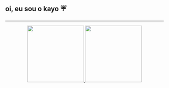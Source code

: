 ## oi, eu sou o kayo ☔
___
<div align="center">
  <a href="https://github.com/kayovinicius">
  <img height="180em" src="https://github-readme-stats.vercel.app/api?username=kayovinicius&show_icons=true&theme=midnight-purple&include_all_commits=true&count_private=true"/>
  <img height="180em" src="https://github-readme-stats.vercel.app/api/top-langs/?username=kayovinicius&layout=compact&langs_count=7&theme=midnight-purple"/>
</div>
